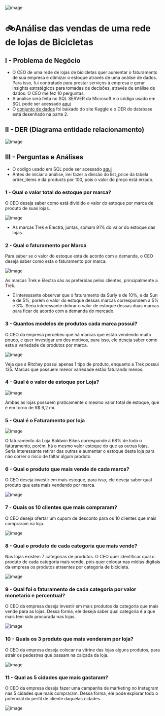 ![image](https://github.com/user-attachments/assets/93e3bca7-ee57-4e28-811b-ea55b4551510)

# 🚲Análise das vendas de uma rede de lojas de Bicicletas

## I - Problema de Negócio
- O CEO de uma rede de lojas de bicicletas quer aumentar o faturamento de sua empresa e otimizar o estoque através de uma análise de dados. Para isso, fui contratado para prestar serviços à empresa e gerar insights estratégicos para tomadas de decisões, através de análise de dados. O CEO me fez 10 perguntas.
- A análise será feita no SQL SERVER da Microsoft e o código usado em SQL pode ser acessado [aqui](https://github.com/massis93/Projetos_Analise_Dados/blob/main/SQL/Bike%20Store/Bikestore.sql)
- O [conjunto de dados](https://www.kaggle.com/datasets/dillonmyrick/bike-store-sample-database) foi baixado do site Kaggle e o DER do database está desenhado na parte 2.



## II - DER (Diagrama entidade relacionamento)

![image](https://github.com/user-attachments/assets/df4ba659-d747-41ed-8fd0-72dc482fae74)





## III - Perguntas e Análises

- O código usado em SQL pode ser acessado [aqui](https://github.com/massis93/Projetos_Analise_Dados/blob/main/SQL/Bike%20Store/Bikestore.sql)
- Antes de iniciar a análise, irei fazer a divisão do list_price da tabela order_items e da products por 100, pois o valor do preço está errado.



### 1 - Qual o valor total do estoque por marca?

O CEO deseja saber como está dividido o valor do estoque por marca de produto de suas lojas.

![image](https://github.com/user-attachments/assets/a9327705-f850-453f-b10c-d75ccb1b2ea1)

- As marcas Trek e Electra, juntas, somam 91% do valor do estoque das lojas.

### 2 - Qual o faturamento por Marca

Para saber se o valor do estoque está de acordo com a demanda, o CEO deseja saber como esta o faturamento por marca.

![image](https://github.com/user-attachments/assets/733b01f1-541b-4c55-b166-80389ba35f10)

As marcas Trek e Electra são as preferidas pelos clientes, principalmente a Trek.
- É interessante observar que o faturamento da Surly é de 10%, e da Sun é de 5%, porém o valor do estoque dessas marcas correspondem a 5% e 3%. Seria interessante dobrar o valor de estoque dessas duas marcas para ficar de acordo com a demanda do mercado.



### 3 - Quantos modelos de produtos cada marca possui?

O CEO da empresa percebeu que há marcas que estão vendendo muito pouco, e quer investigar um dos motivos, para isso, ele deseja saber como esta a variedade de produtos por marca.

![image](https://github.com/user-attachments/assets/5ab42288-434b-49ed-beb8-ff5a0e06dcfe)

Veja que a Ritchey possui apenas 1 tipo de produto, enquanto a Trek possui 135. Marcas que possuem menor variedade estão faturando menos. 


### 4 - Qual é o valor de estoque por Loja?


![image](https://github.com/user-attachments/assets/d8edeec0-bcc5-47a3-a09b-7fc9a51476fe)

Ambas as lojas possuem praticamente o mesmo valor total de estoque, que é em torno de R$ 6,2 mi.



### 5 - Qual é o Faturamento por loja

![image](https://github.com/user-attachments/assets/9fbf7534-fdb9-461c-b28f-a03522a5a4aa)

O faturamento da Loja Baldwin Bikes corresponde à 68% de todo o faturamento, porém, há o mesmo valor estoque do que as outras lojas. Seria interessante retirar das outras e aumentar o estoque desta loja para não correr o risco de faltar algum produto.


### 6 - Qual o produto que mais vende de cada marca?

O CEO deseja investir em mais estoque, para isso, ele deseja saber qual produto que esta mais vendendo por marca.

![image](https://github.com/user-attachments/assets/8ca7c28b-ad76-40c9-b858-e24333c7b9be)




### 7 - Quais os 10 clientes que mais compraram?

O CEO deseja ofertar um cupom de desconto para os 10 clientes que mais compraram na loja.

![image](https://github.com/user-attachments/assets/112ec5a9-7371-403f-9960-5eeae75adbe8)



### 8 - Qual o produto de cada categoria que mais vende?

Nas lojas existem 7 categorias de produtos. O CEO quer identificar qual o produto de cada categoria mais vende, pois quer colocar nas mídias digitais da empresa os produtos atraentes por categoria de bicicleta.

![image](https://github.com/user-attachments/assets/45c8605f-2212-42a9-9935-b36e003555fa)


### 9 - Qual foi o  faturamento de cada categoria por valor monetario e percentual?

O CEO da empresa deseja investir em mais produtos da categoria que mais vende para as lojas. Dessa forma, ele deseja saber qual categoria é a que mais tem sido procurada nas lojas.

![image](https://github.com/user-attachments/assets/46eaaccc-7e42-461e-a22e-04c61a87553e)


### 10 - Quais os 3 produto que mais venderam por loja?
O CEO da empresa deseja colocar na vitrine das lojas alguns produtos, para atrair os pedestres que passam na calçada da loja.

![image](https://github.com/user-attachments/assets/40f1bdfe-b01b-4168-91e9-8c920297ed11)




### 11 - Qual as 5 cidades que mais gastaram?

O CEO da empresa deseja fazer uma campanha de marketing no Instagram nas 5 cidades que mais compraram. Dessa forma, ele pode explorar todo o potencial do perfil de cliente daquelas cidades.

![image](https://github.com/user-attachments/assets/02cd10cc-b540-4d84-b50c-78867f975179)

